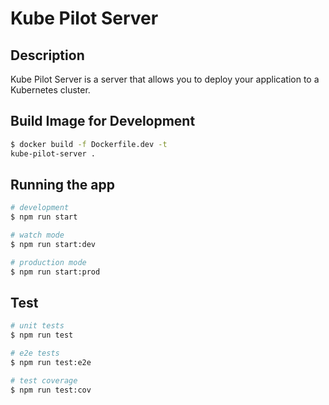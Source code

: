 # Kube Pilot Server

## Description

Kube Pilot Server is a server that allows you to deploy your application to a Kubernetes cluster.

## Build Image for Development

```bash
$ docker build -f Dockerfile.dev -t
kube-pilot-server .
```

## Running the app

```bash
# development
$ npm run start

# watch mode
$ npm run start:dev

# production mode
$ npm run start:prod
```

## Test

```bash
# unit tests
$ npm run test

# e2e tests
$ npm run test:e2e

# test coverage
$ npm run test:cov
```
